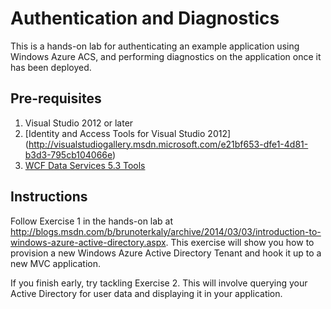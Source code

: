Authentication and Diagnostics
===============================

This is a hands-on lab for authenticating an example application using Windows Azure ACS, and performing diagnostics on the application once it has been deployed.

Pre-requisites
--------------

1. Visual Studio 2012 or later
2. [Identity and Access Tools for Visual Studio 2012] (http://visualstudiogallery.msdn.microsoft.com/e21bf653-dfe1-4d81-b3d3-795cb104066e)
3. [WCF Data Services 5.3 Tools](http://www.microsoft.com/en-us/download/details.aspx?id=35840)

Instructions
------------

Follow Exercise 1 in the hands-on lab at http://blogs.msdn.com/b/brunoterkaly/archive/2014/03/03/introduction-to-windows-azure-active-directory.aspx. This exercise will show you how to provision a new Windows Azure Active Directory Tenant and hook it up to a new MVC application.

If you finish early, try tackling Exercise 2. This will involve querying your Active Directory for user data and displaying it in your application.

